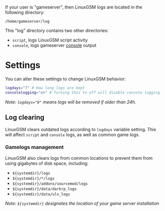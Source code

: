 If your user is "gameserver", then LinuxGSM logs are located in the following directory:

`/home/gameserver/log`  

This "log" directory contains two other directories:  
* `script`, logs LinuxGSM script activity
* `console`, logs gameserver [console](https://github.com/GameServerManagers/LinuxGSM/wiki/Console) output

# Settings

You can alter these settings to change LinuxGSM behavior:  

```bash
logdays="7" # How long logs are kept
consolelogging="on" # Turning this to off will disable console logging
````

_Note: `logdays="0"` means logs will be removed if older than 24h._

## Log clearing
LinuxGSM clears outdated logs according to `logdays` variable setting. This will affect `script` and `console` logs, as well as common game logs.


### Gamelogs management

LinuxGSM also clears logs from common locations to prevent them from using gigabytes of disk space, including:  
* `${systemdir}/logs`
* `${systemdir}/*/logs`
* `${systemdir}/addons/sourcemod/logs`
* `${systemdir}/data/darkrp_logs `
* `${systemdir}/data/ulx_logs`

_Note: `${systemdir}` designates the location of your game server installation_